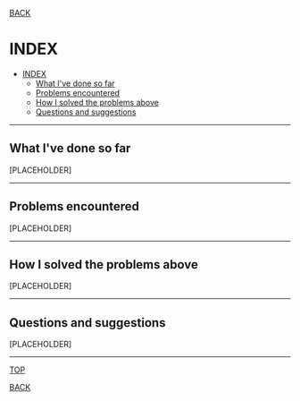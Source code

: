 [BACK](./)

# INDEX

- [INDEX](#index)
  - [What I've done so far](#what-ive-done-so-far)
  - [Problems encountered](#problems-encountered)
  - [How I solved the problems above](#how-i-solved-the-problems-above)
  - [Questions and suggestions](#questions-and-suggestions)

---

## What I've done so far

[PLACEHOLDER]

---

## Problems encountered

[PLACEHOLDER]

---

## How I solved the problems above

[PLACEHOLDER]

---

## Questions and suggestions

[PLACEHOLDER]

---

[TOP](#INDEX)

[BACK](./)